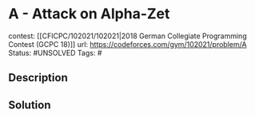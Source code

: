 # A - Attack on Alpha-Zet

contest: [[CFICPC/102021/102021|2018 German Collegiate Programming Contest (GCPC 18)]]
url: https://codeforces.com/gym/102021/problem/A
Status: #UNSOLVED
Tags: #

## Description

## Solution

